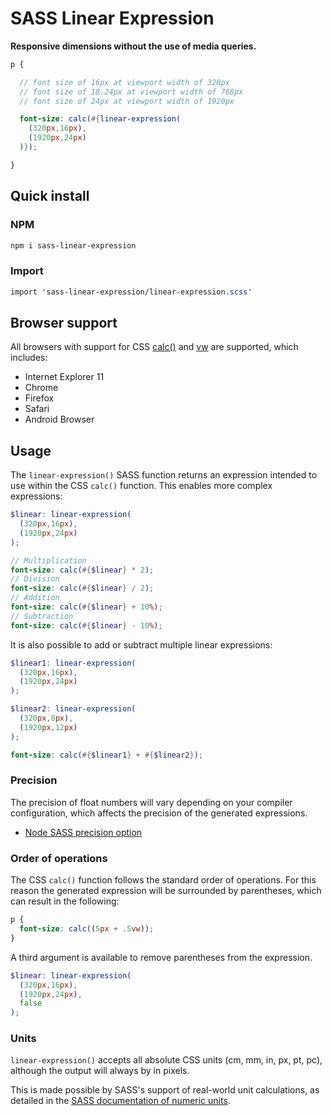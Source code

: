 # SASS Linear Expression

**Responsive dimensions without the use of media queries.**

```scss
p {

  // font size of 16px at viewport width of 320px
  // font size of 18.24px at viewport width of 768px
  // font size of 24px at viewport width of 1920px

  font-size: calc(#{linear-expression(
    (320px,16px),
    (1920px,24px)
  )});

}
```

## Quick install

### NPM

```bash
npm i sass-linear-expression
```

### Import

```scss
import 'sass-linear-expression/linear-expression.scss'
```

## Browser support

All browsers with support for CSS [calc()](https://caniuse.com/#search=calc) 
and [vw](https://caniuse.com/#search=vw) are supported, which includes:

* Internet Explorer 11
* Chrome
* Firefox
* Safari
* Android Browser

## Usage

The `linear-expression()` SASS function returns an expression intended to
use within the CSS `calc()` function. This enables more complex expressions:

```scss
$linear: linear-expression(
  (320px,16px),
  (1920px,24px)
);

// Multiplication
font-size: calc(#{$linear} * 2);
// Division
font-size: calc(#{$linear} / 2);
// Addition
font-size: calc(#{$linear} + 10%);
// Subtraction
font-size: calc(#{$linear} - 10%);
```

It is also possible to add or subtract multiple linear expressions:

```scss
$linear1: linear-expression(
  (320px,16px),
  (1920px,24px)
);

$linear2: linear-expression(
  (320px,8px),
  (1920px,12px)
);

font-size: calc(#{$linear1} + #{$linear2});
```

### Precision

The precision of float numbers will vary depending on your compiler configuration, 
which affects the precision of the generated expressions.

* [Node SASS precision option](https://github.com/sass/node-sass#precision)

### Order of operations

The CSS `calc()` function follows the standard order of operations. 
For this reason the generated expression will be surrounded by parentheses,
which can result in the following:

```css
p {
  font-size: calc((5px + .5vw));
}
```

A third argument is available to remove parentheses from the expression.

```scss
$linear: linear-expression(
  (320px,16px),
  (1920px,24px),
  false
);
```

### Units

`linear-expression()` accepts all absolute CSS units (cm, mm, in, px, pt, pc), 
although the output will always by in pixels.

This is made possible by SASS's support of real-world unit calculations, as detailed in the
[SASS documentation of numeric units](https://sass-lang.com/documentation/operators/numeric#units).
